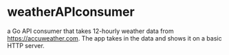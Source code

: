 # weatherAPIconsumer
a Go API consumer that takes 12-hourly weather data from https://accuweather.com. The app takes in the data and shows it on a basic HTTP server.
